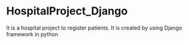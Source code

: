 # HospitalProject_Django
It is a hospital project to register patients. It is created by using Django framework in python
